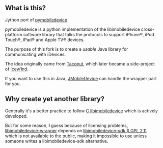 What is this?
------------------

Jython port of [pymobiledevice](https://github.com/GotoHack/pymobiledevice)

pymobiledevice is a python implementation of the libimobiledevice cross-platform software library that talks the protocols to support iPhone®, iPod Touch®, iPad® and Apple TV® devices.

The purpose of this fork is to create a _usable_ Java library for communicating with iDevices.

The idea originally came from [Taconut](https://github.com/Triforce1), which later became a side-project of [Icew1nd](https://github.com/Triforce1/Icew1nd/).

If you want to use this in Java, [JMobileDevice](https://github.com/Triforce1/JMobileDevice) can handle the wrapper part for you.

Why create yet another library?
------------------

Generally it's a better practice to follow [C libimobiledevice](https://github.com/libimobiledevice/libimobiledevice) which is actively developed.

But for some reason, I guess because of licensing problems, [libimobiledevice-wrapper](https://github.com/ios-driver/libimobiledevice-wrapper) depends on [libimobiledevice-sdk (LGPL 2.1)](http://cgit.sukimashita.com/libimobiledevice-sdk.git/) which is not available to the public, making it impossible to use unless someone writes a libimobiledevice-sdk alternative.
